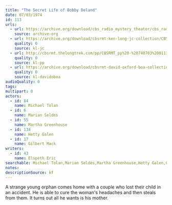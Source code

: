 ```yaml
---
title: "The Secret Life of Bobby Deland"
date: 07/03/1974
id: 113
urls: 
  - url: https://archive.org/download/cbs_radio_mystery_theater/cbs_radio_mystery_theater-0101-0150.zip/cbs_radio_mystery_theater-0101-0150%2Fcbsrmt_0113_the_secret_life_of_bobby_deland.mp3
    source: archive-org
  - url: https://archive.org/download/cbsrmt-ken-long-jc-collection/CBSRMT - 740703 0113 Secret Life of Bobby Deland vbr df_jc.mp3
    quality: 0
    source: kl-jc
  - url: http://cbsrmt.thelongtrek.com/pp/CBSRMT_pp%20-%20740703%200113%20The%20Secret%20Life%20of%20Bobby%20Deland.mp3
    quality: 0
    source: kl-pp
  - url: https://archive.org/download/cbsrmt-david-oxford-boa-collection/CBSRMT-740703-0113-The-Secret-Life-of-Bobby-Deland-(128-44)_KIXI-{BoA}.mp3
    quality: 0
    source: kl-davidoboa
audioQuality: 0
tags: 
multipart: 0
actors:  
  - id: 84
    name: Michael Tolan  
  - id: 6
    name: Marian Seldes  
  - id: 55
    name: Martha Greenhouse  
  - id: 134
    name: Hetty Galen  
  - id: 17
    name: Gilbert Mack
writers:  
  - id: 43
    name: Elspeth Eric
searchable: Michael Tolan,Marian Seldes,Martha Greenhouse,Hetty Galen,Gilbert Mack Elspeth Eric
notes: 
descriptionSource: kf
---
```

A strange young orphan comes home with a couple who lost their child in an accident. He is able to cure the woman's headaches and then steals from them. It turns out all he wants is his mother.